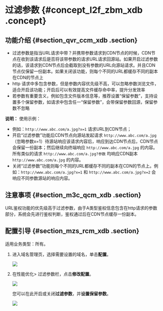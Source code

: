 # 过滤参数 {#concept_l2f_zbm_xdb .concept}

## 功能介绍 {#section_qvr_ccm_xdb .section}

-   过滤参数是指当URL请求中带？并携带参数请求到CDN节点的时候，CDN节点在收到该请求后是否将该带参数的请求URL请求回源站。如果开启过滤参数的话，该请求到CDN节点后会截取到没有参数的URL向源站请求。并且CDN节点仅保留一份副本。如果关闭该功能，则每个不同的URL都缓存不同的副本在CDN的节点上
-   http 请求中多包含参数，但是参数内容优先级不高，可以忽略参数浏览文件，适合开启该功能；开启后可以有效提高文件缓存命中率，提升分发效率
-   若参数有重要含义，例如包含文件版本信息等，推荐设置“保留参数”，支持设置多个保留参数，如请求中包含任一“保留参数”，会带保留参数回源，保留参数不忽略

**说明：** 使用示例：

-   例如：`http://www.abc.com/a.jpg?x=1` 请求URL到CDN节点；
-   开启“过滤参数”功能后CDN节点向源站发起请求 `http://www.abc.com/a.jpg` （忽略参数x=1）待源站响应该请求内容后，响应到达CDN节点后，CDN节点会保留一份副本；然后继续向终端响应 `http://www.abc.com/a.jpg` 的内容。所有类似的请求 `http://www.abc.com/a.jpg?参数` 均响应CDN副本 `http://www.abc.com/a.jpg` 的内容。
-   关闭“过滤参数”功能则每个不同的URL都缓存不同的副本在CDN的节点上。例如：`http://www.abc.com/a.jpg?x=1` 和 `http://www.abc.com/a.jpg?x=2` 会响应不同参数源站的响应内容。

## 注意事项 {#section_m3c_qcm_xdb .section}

URL鉴权功能的优先级高于过滤参数，由于A类型鉴权信息包含在http请求的参数部分，系统会先进行鉴权判断，鉴权通过后在CDN节点缓存一份副本。

## 配置引导 {#section_mzs_rcm_xdb .section}

适用业务类型：所有。

1.  进入域名管理页，选择需要设置的域名，单击**配置**。

    ![](http://static-aliyun-doc.oss-cn-hangzhou.aliyuncs.com/assets/img/5161/3729_zh-CN.png)

2.  在性能优化\> 过滤参数栏，点击**修改配置**。

    ![](http://static-aliyun-doc.oss-cn-hangzhou.aliyuncs.com/assets/img/5161/3730_zh-CN.png)

    您可以在此开启或关闭**过滤参数**，并**设置保留参数**。

    ![](http://static-aliyun-doc.oss-cn-hangzhou.aliyuncs.com/assets/img/5161/3731_zh-CN.png)



